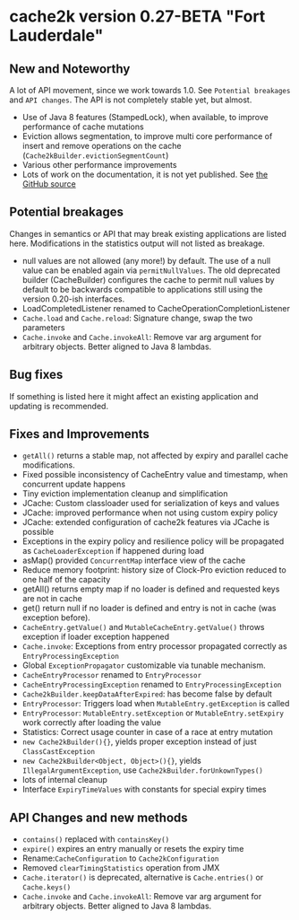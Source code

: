 # cache2k version 0.27-BETA "Fort Lauderdale"

## New and Noteworthy

A lot of API movement, since we work towards 1.0. See `Potential breakages` and `API changes`.
The API is not completely stable yet, but almost.

- Use of Java 8 features (StampedLock), when available, to improve performance of cache mutations
- Eviction allows segmentation, to improve multi core performance of insert and remove operations 
  on the cache (`Cache2kBuilder.evictionSegmentCount`)
- Various other performance improvements
- Lots of work on the documentation, it is not yet published. See 
  [the GitHub source](https://github.com/cache2k/cache2k/tree/master/doc/src/docs/asciidoc/user-guide/sections)

## Potential breakages

Changes in semantics or API that may break existing applications are listed here. 
Modifications in the statistics output will not listed as breakage.

 - null values are not allowed (any more!) by default. The use of a null value can be enabled again via
   `permitNullValues`. The old deprecated builder (CacheBuilder) configures the cache to
   permit null values by default to be backwards compatible to applications still using the version
   0.20-ish interfaces.
 - LoadCompletedListener renamed to CacheOperationCompletionListener
 - `Cache.load` and `Cache.reload`: Signature change, swap the two parameters
 - `Cache.invoke` and `Cache.invokeAll`: Remove var arg argument for arbitrary objects. 
   Better aligned to Java 8 lambdas.

## Bug fixes

If something is listed here it might affect an existing application and updating is recommended.

## Fixes and Improvements

 - `getAll()` returns a stable map, not affected by expiry and parallel cache modifications.
 - Fixed possible inconsistency of CacheEntry value and timestamp, when concurrent update happens
 - Tiny eviction implementation cleanup and simplification
 - JCache: Custom classloader used for serialization of keys and values
 - JCache: improved performance when not using custom expiry policy
 - JCache: extended configuration of cache2k features via JCache is possible
 - Exceptions in the expiry policy and resilience policy will be propagated as `CacheLoaderException` 
   if happened during load 
 - asMap() provided `ConcurrentMap` interface view of the cache
 - Reduce memory footprint: history size of Clock-Pro eviction reduced to one half of the capacity
 - getAll() returns empty map if no loader is defined and requested keys are not in cache
 - get() return null if no loader is defined and entry is not in cache (was exception before).
 - `CacheEntry.getValue()` and `MutableCacheEntry.getValue()` throws exception if loader exception happened
 - `Cache.invoke`: Exceptions from entry processor propagated correctly as `EntryProcessingException`
 - Global `ExceptionPropagator` customizable via tunable mechanism.
 - `CacheEntryProcessor` renamed to `EntryProcessor`
 - `CacheEntryProcessingException` renamed to `EntryProcessingException`
 - `Cache2kBuilder.keepDataAfterExpired`: has become false by default
 - `EntryProcessor`: Triggers load when `MutableEntry.getException` is called
 - `EntryProcessor`: `MutableEntry.setException` or `MutableEntry.setExpiry` work correctly after loading the value
 - Statistics: Correct usage counter in case of a race at entry mutation 
 - `new Cache2kBuilder(){}`, yields proper exception instead of just `ClassCastException`
 - `new Cache2kBuilder<Object, Object>(){}`, yields `IllegalArgumentException`, use `Cache2kBuilder.forUnkownTypes()`
 - lots of internal cleanup
 - Interface `ExpiryTimeValues` with constants for special expiry times
 
## API Changes and new methods

 - `contains()` replaced with `containsKey()`
 - `expire()` expires an entry manually or resets the expiry time
 - Rename:`CacheConfiguration` to `Cache2kConfiguration`
 - Removed `clearTimingStatistics` operation from JMX
 - `Cache.iterator()` is deprecated, alternative is `Cache.entries()` or `Cache.keys()` 
 - `Cache.invoke` and `Cache.invokeAll`: Remove var arg argument for arbitrary objects. 
   Better aligned to Java 8 lambdas.
